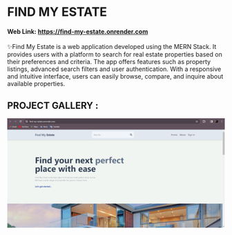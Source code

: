 # FIND MY ESTATE

#### Web Link: https://find-my-estate.onrender.com

✨Find My Estate is a web application developed using the MERN Stack. It provides users with a platform to search for real estate properties based on their preferences and criteria. The app offers features such as property listings, advanced search filters and user authentication. With a responsive and intuitive interface, users can easily browse, compare, and inquire about available properties.

## PROJECT GALLERY :

![Home Page](<Readme_Images/Home Page.png>)